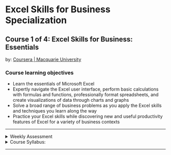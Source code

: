 # Excel Skills for Business Specialization

## Course 1 of 4: Excel Skills for Business: Essentials<br>
by: <a href="https://www.coursera.org/learn/excel-essentials" target="_blank">Coursera | Macquarie University</a>
<br>
### Course learning objectives
* Learn the essentials of Microsoft Excel
* Expertly navigate the Excel user interface, perform basic calculations with formulas and functions, professionally format spreadsheets, 
and create visualizations of data through charts and graphs
* Solve a broad range of business problems as you apply the Excel skills and techniques you learn along the way
* Practice your Excel skills while discovering new and useful productivity features of Excel for a variety of business contexts

<hr>
<details>
<summary>Weekly Assessment</summary>
  <br>
  <li><a href="https://1drv.ms/x/s!AjU6_8hHCMjkhU9ue6loje9NJ0u-?e=msQZD1">Week 1</a></li>
  <li><a href="https://1drv.ms/x/s!AjU6_8hHCMjkhVUv1xz2AugPrQGz?e=REIDje">Week 2.1</a></li>
  <li><a href="https://1drv.ms/x/s!AjU6_8hHCMjkhVQlXpuXTSmBre-Q?e=9i5o2h">Week 2.2</a></li>
  <li><a href="https://1drv.ms/x/s!AjU6_8hHCMjkhVNtTqN728iAaxjJ?e=kQDZ4k">Week 2.3</a></li>
  <li><a href="https://1drv.ms/x/s!AjU6_8hHCMjkhVI7vMbOQNdfBuAE?e=JWNrO7">Week 3</a></li>
  <li><a href="https://1drv.ms/x/s!AjU6_8hHCMjkhVCvyOOegxIAQU77?e=mqzS6o">Week 4</a></li>
  <li><a href="https://1drv.ms/x/s!AjU6_8hHCMjkhU6HhW85pmnPfbwq?e=fCbzG6">Week 5</a></li>
  <li><a href="https://1drv.ms/x/s!AjU6_8hHCMjkhVF__q9WzNqLWcWK?e=m3qFRr">Week 6</a></li>
</details>

<details>
<summary>Course Syllabus:</summary>
<br>
<table border="1">
    <tr>
        <th>Week</th>
        <th>Syllabus</th>
        <th>Details</th>
    </tr>
    <tr>
        <td>1</td>
        <td>Taking Charge of Excel</td>
        <td><li>Describe key components of the Excel user interface</li> <li>Operate essential navigational controls</li> <li>Perform the basics of data entry in Excel</li><li>Explain basic Excel terminology</li></td>
    </tr>
    <tr>
        <td>2</td>
        <td>Performing Calculations</td>
      <td><li>Explain the syntax of basic formulas and functions</li> <li>Use formulas and functions to perform simple calculations</li> <li>Describe the difference between relative and absolute cell references</li></td>
    </tr>
    <tr>
        <td>3</td>
        <td>Formatting</td>
        <td><li>Give examples of key formatting tools and their uses in Excel</li> <li>Modify spreadsheets with Excel styles and themes</li> <li>Explain the use of number formatting in Excel</li> <li>Format a raw data sheet using Excel formatting tools</li></td>
    </tr>
    <tr>
        <td>4</td>
        <td>Working with Data</td>
        <td><li>Manage rows, columns, and worksheets</li> <li>Identify, retrieve and change data in spreadsheets</li> <li>Explain how to operate Conditional Formatting in Excel</li> <li>Use the conditional formatting tool to highlight specific data</li></td>
    </tr>
    <tr>
        <td>5</td>
        <td>Printing</td>
        <td><li>Identify the key printing tools and options in Excel</li> <li>Optimise a spreadsheet for printing</li> <li>Create a spreadsheet for printing with repeating elements</li></td>
    </tr>
    <tr>
        <td>6</td>
        <td>Charts</td>
        <td><li>Describe basic chart types in Excel</li> <li>Produce basic charts in Excel</li> <li>Modify charts in Excel</li></td>
    </tr>
</table>
</details>
<hr>
